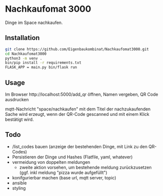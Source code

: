 # Nachkaufomat 3000

Dinge im Space nachkaufen.


## Installation

```bash
git clone https://github.com/Eigenbaukombinat/Nachkaufomat3000.git
cd Nachkaufomat3000
python3 -m venv .
bin/pip install -r requirements.txt
FLASK_APP = main.py bin/flask run
```

## Usage

Im Browser http://localhost:5000/add_qr öffnen, Namen vergeben, QR Code ausdrucken

mqtt-Nachricht "space/nachkaufen" mit dem Titel der nachzukaufenden Sache wird erzeugt, wenn der QR-Code gescanned und mit einem Klick bestätigt wird.


## Todo

* /list_codes bauen (anzeige der bestehenden Dinge, mit Link zu den QR-Codes)
* Persistieren der Dinge und Hashes (Flatfile, yaml, whatever)
* vermeidung von doppelten meldungen
    * zweite aktion vorsehen, um bestehende meldung zurückzusetzen (ggf. inkl meldung "pizza wurde aufgefüllt") 
* konifgurierbar machen (base url, mqtt server, topic)
* ansible 
* styling


